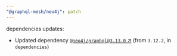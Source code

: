 ```yaml
---
"@graphql-mesh/neo4j": patch
---
```

dependencies updates:
  - Updated dependency [`@neo4j/graphql@3.13.0` ↗︎](https://www.npmjs.com/package/@neo4j/graphql/v/3.13.0) (from `3.12.2`, in `dependencies`)
